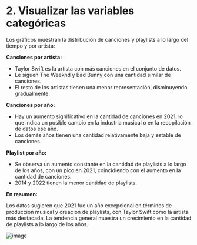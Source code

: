 # 2. Visualizar las variables categóricas

Los gráficos muestran la distribución de canciones y playlists a lo largo del tiempo y por artista:

**Canciones por artista:**

* Taylor Swift es la artista con más canciones en el conjunto de datos.
* Le siguen The Weeknd y Bad Bunny con una cantidad similar de canciones.
* El resto de los artistas tienen una menor representación, disminuyendo gradualmente.

**Canciones por año:**

* Hay un aumento significativo en la cantidad de canciones en 2021, lo que indica un posible cambio en la industria musical o en la recopilación de datos ese año.
* Los demás años tienen una cantidad relativamente baja y estable de canciones.

**Playlist por año:**

* Se observa un aumento constante en la cantidad de playlists a lo largo de los años, con un pico en 2021, coincidiendo con el aumento en la cantidad de canciones.
* 2014 y 2022 tienen la menor cantidad de playlists.

**En resumen:**

Los datos sugieren que 2021 fue un año excepcional en términos de producción musical y creación de playlists, con Taylor Swift como la artista más destacada. La tendencia general muestra un crecimiento en la cantidad de playlists a lo largo de los años.


![image](https://github.com/user-attachments/assets/cd936abd-fff1-4dc0-974b-33ebcb7873ff)
